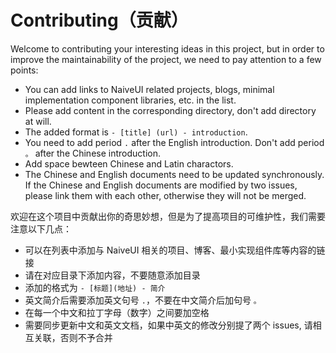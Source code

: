 # Contributing（贡献）

Welcome to contributing your interesting ideas in this project, but in order to improve the maintainability of the project, we need to pay attention to a few points:

- You can add links to NaiveUI related projects, blogs, minimal implementation component libraries, etc. in the list.
- Please add content in the corresponding directory, don't add directory at will.
- The added format is `- [title] (url) - introduction`.
- You need to add period `.` after the English introduction. Don't add period `。` after the Chinese introduction.
- Add space bewteen Chinese and Latin charactors.
- The Chinese and English documents need to be updated synchronously. If the Chinese and English documents are modified by two issues, please link them with each other, otherwise they will not be merged.


欢迎在这个项目中贡献出你的奇思妙想，但是为了提高项目的可维护性，我们需要注意以下几点：

- 可以在列表中添加与 NaiveUI 相关的项目、博客、最小实现组件库等内容的链接
- 请在对应目录下添加内容，不要随意添加目录
- 添加的格式为 `- [标题](地址) - 简介`
- 英文简介后需要添加英文句号 `.`，不要在中文简介后加句号 `。`
- 在每一个中文和拉丁字母（数字）之间要加空格
- 需要同步更新中文和英文文档，如果中英文的修改分别提了两个 issues, 请相互关联，否则不予合并
